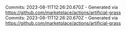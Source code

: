 Commits: 2023-08-11T12:26:20.670Z - Generated via https://github.com/marketplace/actions/artificial-grass
<br>
Commits: 2023-08-11T12:26:20.670Z - Generated via https://github.com/marketplace/actions/artificial-grass
<br>
